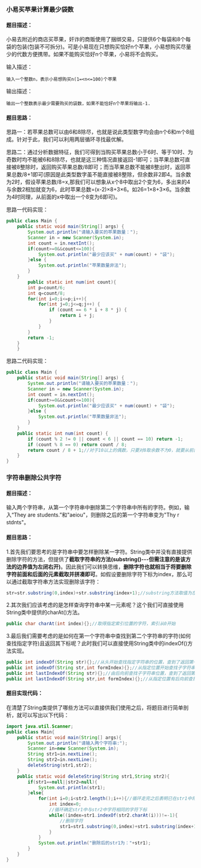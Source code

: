 ### 小易买苹果计算最少袋数

#### 题目描述：

小易去附近的商店买苹果，奸诈的商贩使用了捆绑交易，只提供6个每袋和8个每袋的包装(包装不可拆分)。可是小易现在只想购买恰好n个苹果，小易想购买尽量少的代数方便携带。如果不能购买恰好n个苹果，小易将不会购买。

输入描述：

```
输入一个整数n，表示小易想购买n(1=<n<=100)个苹果
```

输出描述：

```
输出一个整数表示最少需要购买的袋数，如果不能恰好n个苹果将输出-1.
```

#### 题目思路：

思路一：若苹果总数可以由6和8除尽，也就是说此类型数字均会由n个6和m个8组成。针对于此，我们可以利用两层循环寻找最优解。

思路二：通过分析数据特征，我们可得到当购买苹果总数小于6时、等于10时、为奇数时均不能被6和8除尽，也就是这三种情况直接返回-1即可；当苹果总数可直接被8整除时，返回购买苹果总数/8即可；而当苹果总数不能被8整出时，返回苹果总数/8+1即可(原因是此类型数字虽不能直接被8整除，但余数非2即4。当余数为2时，假设苹果总数/8=x,那我们可以想象从x个8中取出2个变为6，多出来的4与余数2相加就变为6，此时苹果总数=(x-2)×8+3×6。如26=1×8+3×6。当余数为4时同理，从前面的x中取出一个8变为6即可)。

思路一代码实现：

```java
public class Main {
    public static void main(String[] args) {
        System.out.println("请输入要买的苹果数量：");
        Scanner in = new Scanner(System.in);
        int count = in.nextInt();
        if(count>=0&&count<=100){
            System.out.println("最少应该买" + num(count) + "袋");
        }else {
            System.out.println("苹果数量非法");
        }
    }
        public static int num(int count){
        int p=count/6;
        int q=count/8;
        for(int i=0;i<=p;i++){
            for(int j=0;j<=q;j++) {
                if (count == 6 * i + 8 * j) {
                    return i + j;
                }
            }
        }
        return -1;
    }
    }
```

思路二代码实现：

```java
public class Main {
    public static void main(String[] args) {
        System.out.println("请输入要买的苹果数量：");
        Scanner in = new Scanner(System.in);
        int count = in.nextInt();
        if(count>=0&&count<=100){
            System.out.println("最少应该买" + num(count) + "袋");
        }else {
            System.out.println("苹果数量非法");
        }
    }
    public static int num(int count) {
        if (count % 2 != 0 || count < 6 || count == 10) return -1;
        if (count % 8 == 0) return count / 8;
        return count / 8 + 1;//对于10以上的偶数，只要对8取余数不为0，就要从前面的1或者2个8中拿出2个，将余数补为6(本来余数就为6的就不用拿)
    }
}
```



### 字符串删除公共字符

#### 题目描述：

输入两个字符串，从第一个字符串中删除第二个字符串中所有的字符。例如，输入“They are students.”和"aeiou"，则删除之后的第一个字符串变为"Thy r stdnts"。

#### 题目思路：

1.首先我们要思考的是字符串中要怎样删除某一字符。String类中并没有直接提供删除字符的方法，但提供了**截取字符串的方法(substring()---但需注意的是该方法的边界值为左闭右开)**。因此我们可以转换思维，**删除字符也就相当于将要删除字符前面和后面的元素截取并拼凑即可**。如假设要删除字符下标为index，那么可以通过截取字符串方法实现删除该字符：

```java
str=str.substring(0,index)+str.substring(index+1);//substring方法取值为左闭右开，若从某一元素到最后一个元素均需截取，只需传入起始元素下标即可
```

2.其次我们应该考虑的是怎样查询字符串中某一元素呢？这个我们可直接使用String类中提供的charAt()方法。

```java
public char charAt(int index){};//取得指定索引位置的字符，索引从0开始
```

3.最后我们需要考虑的是如何在第一个字符串中查找到第二个字符串的字符(如何查找指定字符)且返回其下标呢？此时我们可以直接使用String类中的indexOf()方法实现。

```java
public int indexOf(String str){};//从头开始查找指定字符串的位置，查到了返回第一个找到的位置的索引，如果查不到返回-1
public int indexOf(String str,int formIndex){};//从指定位置开始查找子字符串位置
public int lastIndexOf(String str){};//由后向前查找子字符串位置，查到了返回第一个找到的位置的正向索引，如果查不到返回-1
public int lastIndexOf(String str,int formIndex){};//从指定位置有后向前查找
```

#### 题目实现代码：

在清楚了String类提供了哪些方法可以直接供我们使用之后，将题目进行简单剖析，就可以写出以下代码：

```java
import java.util.Scanner;
public class Main{
    public static void main(String[] args){
        System.out.println("请输入两个字符串:");
        Scanner in=new Scanner(System.in);
        String str1=in.nextLine();
        String str2=in.nextLine();
        deleteString(str1,str2);
    }
    public static void deleteString(String str1,String str2){
        if(str1==null||str2=null){
            System.out.println(str1);
        }else{
            for(int i=0;i<str2.length();i++){//循环走完之后表明已在str1中将与str2相等的字符全部删除完毕
                int index=0;
                //循环确定str1中与str2中字符相同的字符下标
                while((index=str1.indexOf(str2.charAt(i)))!=-1){
                    //删除字符
                    str1=str1.substring(0,index)+str1.substring(index+1);
                }
            }
            System.out.println("删除后的str1为："+str1);
        }
    }
}
```



